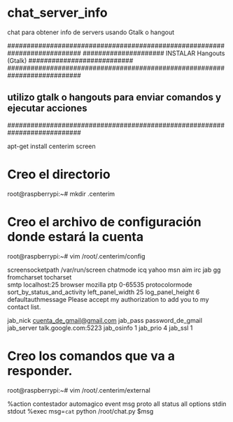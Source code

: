 # chat_server_info
chat para obtener info de servers usando Gtalk o hangout


###########################################################################
##################### INSTALAR Hangouts (Gtalk) ###########################
###########################################################################
## utilizo gtalk o hangouts para enviar comandos y ejecutar acciones ######
###########################################################################

apt-get install centerim screen

# Creo el directorio
root@raspberrypi:~# mkdir .centerim

# Creo el archivo de configuración donde estará la cuenta
root@raspberrypi:~# vim /root/.centerim/config

screensocketpath	/var/run/screen
chatmode icq yahoo msn aim irc jab gg
fromcharset	
tocharset	
smtp	localhost:25
browser	mozilla
ptp	0-65535
protocolormode
sort_by_status_and_activity
left_panel_width	25
log_panel_height	6
defaultauthmessage	Please accept my authorization to add you to my contact list.

jab_nick	cuenta_de_gmail@gmail.com
jab_pass	password_de_gmail
jab_server	talk.google.com:5223
jab_osinfo	1
jab_prio	4
jab_ssl	1





# Creo los comandos que va a responder.
root@raspberrypi:~# vim /root/.centerim/external

%action contestador automagico
event msg
proto all
status all
options stdin stdout
%exec
msg=`cat`
python /root/chat.py $msg
